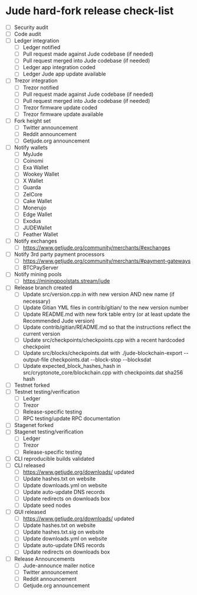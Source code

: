 # Jude hard-fork release check-list

- [ ] Security audit
- [ ] Code audit
- [ ] Ledger integration
  - [ ] Ledger notified
  - [ ] Pull request made against Jude codebase (if needed)
  - [ ] Pull request merged into Jude codebase (if needed)
  - [ ] Ledger app integration coded
  - [ ] Ledger Jude app update available
- [ ] Trezor integration
  - [ ] Trezor notified
  - [ ] Pull request made against Jude codebase (if needed)
  - [ ] Pull request merged into Jude codebase (if needed)
  - [ ] Trezor firmware update coded
  - [ ] Trezor firmware update available
- [ ] Fork height set
  - [ ] Twitter announcement
  - [ ] Reddit announcement
  - [ ] Getjude.org announcement
- [ ] Notify wallets
  - [ ] MyJude
  - [ ] Coinomi
  - [ ] Exa Wallet
  - [ ] Wookey Wallet
  - [ ] X Wallet
  - [ ] Guarda
  - [ ] ZelCore
  - [ ] Cake Wallet
  - [ ] Monerujo
  - [ ] Edge Wallet
  - [ ] Exodus
  - [ ] JUDEWallet
  - [ ] Feather Wallet
- [ ] Notify exchanges
  - [ ] https://www.getjude.org/community/merchants/#exchanges
- [ ] Notify 3rd party payment processors
  - [ ] https://www.getjude.org/community/merchants/#payment-gateways
  - [ ] BTCPayServer
- [ ] Notify mining pools
  - [ ] https://miningpoolstats.stream/jude
- [ ] Release branch created
  - [ ] Update src/version.cpp.in with new version AND new name (if necessary)
  - [ ] Update Gitian YML files in contrib/gitian/ to the new version number
  - [ ] Update README.md with new fork table entry (or at least update the Recommended Jude version)
  - [ ] Update contrib/gitian/README.md so that the instructions reflect the current version
  - [ ] Update src/checkpoints/checkpoints.cpp with a recent hardcoded checkpoint
  - [ ] Update src/blocks/checkpoints.dat with ./jude-blockchain-export --output-file checkpoints.dat --block-stop <recent block height> --blocksdat
  - [ ] Update expected_block_hashes_hash in src/cryptonote_core/blockchain.cpp with checkpoints.dat sha256 hash
- [ ] Testnet forked
- [ ] Testnet testing/verification
  - [ ] Ledger
  - [ ] Trezor
  - [ ] Release-specific testing
  - [ ] RPC testing/update RPC documentation
- [ ] Stagenet forked
- [ ] Stagenet testing/verification
  - [ ] Ledger
  - [ ] Trezor
  - [ ] Release-specific testing
- [ ] CLI reproducible builds validated
- [ ] CLI released
  - [ ] https://www.getjude.org/downloads/ updated
  - [ ] Update hashes.txt on website
  - [ ] Update downloads.yml on website
  - [ ] Update auto-update DNS records
  - [ ] Update redirects on downloads box
  - [ ] Update seed nodes
- [ ] GUI released
  - [ ] https://www.getjude.org/downloads/ updated
  - [ ] Update hashes.txt on website
  - [ ] Update hashes.txt.sig on website
  - [ ] Update downloads.yml on website
  - [ ] Update auto-update DNS records
  - [ ] Update redirects on downloads box
- [ ] Release Announcements
  - [ ] Jude-announce mailer notice
  - [ ] Twitter announcement
  - [ ] Reddit announcement
  - [ ] Getjude.org announcement
